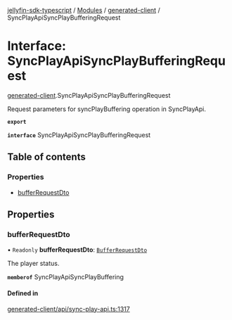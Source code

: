 [jellyfin-sdk-typescript](../README.md) / [Modules](../modules.md) / [generated-client](../modules/generated_client.md) / SyncPlayApiSyncPlayBufferingRequest

# Interface: SyncPlayApiSyncPlayBufferingRequest

[generated-client](../modules/generated_client.md).SyncPlayApiSyncPlayBufferingRequest

Request parameters for syncPlayBuffering operation in SyncPlayApi.

**`export`**

**`interface`** SyncPlayApiSyncPlayBufferingRequest

## Table of contents

### Properties

- [bufferRequestDto](generated_client.SyncPlayApiSyncPlayBufferingRequest.md#bufferrequestdto)

## Properties

### bufferRequestDto

• `Readonly` **bufferRequestDto**: [`BufferRequestDto`](generated_client.BufferRequestDto.md)

The player status.

**`memberof`** SyncPlayApiSyncPlayBuffering

#### Defined in

[generated-client/api/sync-play-api.ts:1317](https://github.com/thornbill/jellyfin-sdk-typescript/blob/46678c1/src/generated-client/api/sync-play-api.ts#L1317)
